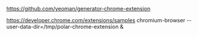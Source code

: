 https://github.com/yeoman/generator-chrome-extension

https://developer.chrome.com/extensions/samples
chromium-browser --user-data-dir=/tmp/polar-chrome-extension &
